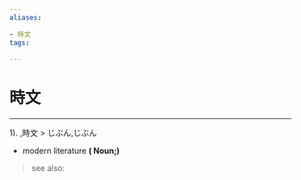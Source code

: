 ```yaml
---
aliases:
    
- 時文
tags:
    
---
```


# 時文
---
1).
,時文 > じぶん,じぶん

- modern literature
**( Noun;)**
> see also: 
            